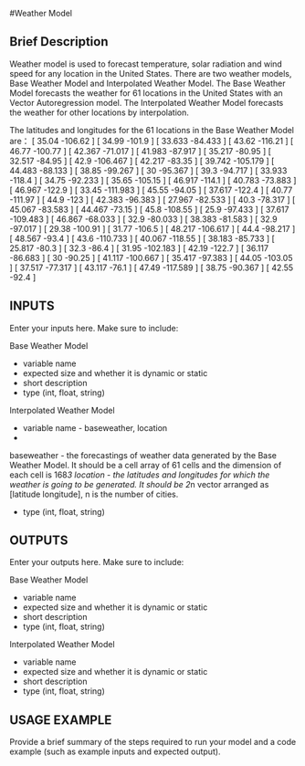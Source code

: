 #Weather Model

## Brief Description
Weather model is used to forecast temperature, solar radiation and wind speed for any location in the United States. There are two weather models, Base Weather Model and Interpolated Weather Model. The Base Weather Model forecasts the weather for 61 locations in the United States with an Vector Autoregression model. The Interpolated Weather Model forecasts the weather for other locations by interpolation. 

The latitudes and longitudes for the 61 locations in the Base Weather Model are：
[  35.04	-106.62	]
[	34.99	-101.9	]
[	33.633	-84.433	]
[	43.62	-116.21	]
[	46.77	-100.77	]
[	42.367	-71.017	]
[	41.983	-87.917	]
[	35.217	-80.95	]
[	32.517	-84.95	]
[	42.9	-106.467	]
[	42.217	-83.35	]
[	39.742	-105.179	]
[	44.483	-88.133	]
[	38.85	-99.267	]
[	30	-95.367	]
[	39.3	-94.717	]
[	33.933	-118.4	]
[	34.75	-92.233	]
[	35.65	-105.15	]
[	46.917	-114.1	]
[	40.783	-73.883	]
[	46.967	-122.9	]
[	33.45	-111.983	]
[	45.55	-94.05	]
[	37.617	-122.4	]
[	40.77	-111.97	]
[	44.9	-123	]
[	42.383	-96.383	]
[	27.967	-82.533	]
[	40.3	-78.317	]
[	45.067	-83.583	]
[	44.467	-73.15	]
[	45.8	-108.55	]
[	25.9	-97.433	]
[	37.617	-109.483	]
[	46.867	-68.033	]
[	32.9	-80.033	]
[	38.383	-81.583	]
[	32.9	-97.017	]
[	29.38	-100.91	]
[	31.77	-106.5	]
[	48.217	-106.617	]
[	44.4	-98.217	]
[	48.567	-93.4	]
[	43.6	-110.733	]
[	40.067	-118.55	]
[	38.183	-85.733	]
[	25.817	-80.3	]
[	32.3	-86.4	]
[	31.95	-102.183	]
[	42.19	-122.7	]
[	36.117	-86.683	]
[	30	-90.25	]
[	41.117	-100.667	]
[	35.417	-97.383	]
[	44.05	-103.05	]
[	37.517	-77.317	]
[	43.117	-76.1	]
[	47.49	-117.589	]
[	38.75	-90.367	]
[	42.55	-92.4	]


## INPUTS
Enter your inputs here.  Make sure to include:

Base Weather Model
* variable name
* expected size and whether it is dynamic or static
* short description
* type (int, float, string)

Interpolated Weather Model
* variable name - baseweather, location
* 
baseweather - the forecastings of weather data generated by the Base Weather Model. It should be a cell array of 61 cells and the dimension of each cell is 168*3
location - the latitudes and longitudes for which the weather is going to be generated. It should be 2*n vector arranged as [latitude longitude], n is the number of cities. 
* type (int, float, string)


## OUTPUTS
Enter your outputs here.  Make sure to include:

Base Weather Model
* variable name
* expected size and whether it is dynamic or static
* short description
* type (int, float, string)

Interpolated Weather Model
* variable name
* expected size and whether it is dynamic or static
* short description
* type (int, float, string)

## USAGE EXAMPLE
Provide a brief summary of the steps required to run your model and a code example (such as example inputs and expected output).
